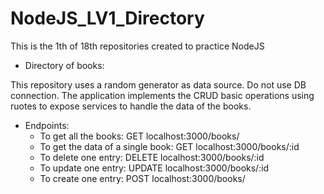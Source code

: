 # NodeJS_LV1_Directory

This is the 1th of 18th repositories created to practice NodeJS

- Directory of books:

This repository uses a random generator as data source. Do not use DB connection.
The application implements the CRUD basic operations using ruotes to expose services to handle the data of the books.

- Endpoints:
  - To get all the books: GET localhost:3000/books/
  - To get the data of a single book: GET localhost:3000/books/:id
  - To delete one entry: DELETE localhost:3000/books/:id
  - To update one entry: UPDATE localhost:3000/books/:id
  - To create one entry: POST localhost:3000/books/
